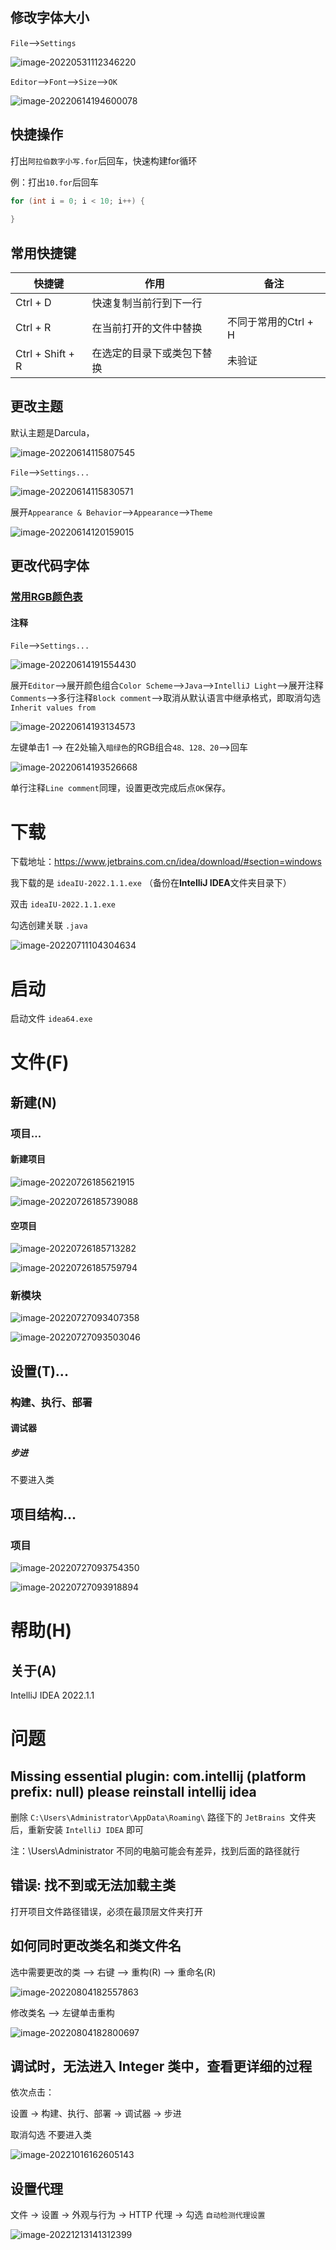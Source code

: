 

## 修改字体大小

`File`-->`Settings`

![image-20220531112346220](README.assets/image-20220531112346220.png)

`Editor`-->`Font`-->`Size`-->`OK`

![image-20220614194600078](README.assets/image-20220614194600078.png)

## 快捷操作

打出`阿拉伯数字小写.for`后回车，快速构建for循环

例：打出`10.for`后回车

```java
for (int i = 0; i < 10; i++) {
            
}
```



## 常用快捷键

| 快捷键           | 作用                       | 备注                 |
| ---------------- | -------------------------- | -------------------- |
| Ctrl + D         | 快速复制当前行到下一行     |                      |
| Ctrl + R         | 在当前打开的文件中替换     | 不同于常用的Ctrl + H |
| Ctrl + Shift + R | 在选定的目录下或类包下替换 | 未验证               |



## 更改主题

默认主题是Darcula，

![image-20220614115807545](README.assets/image-20220614115807545.png)

`File`-->`Settings...`

![image-20220614115830571](README.assets/image-20220614115830571.png)

展开`Appearance & Behavior`-->`Appearance`-->`Theme`

![image-20220614120159015](README.assets/image-20220614120159015.png)

## 更改代码字体

### [常用RGB颜色表](http://www1.ynao.ac.cn/~jinhuahe/know_base/othertopics/computerissues/RGB_colortable.htm)

#### 注释

`File`-->`Settings...`

![image-20220614191554430](README.assets/image-20220614191554430.png)

展开`Editor`-->展开颜色组合`Color Scheme`-->`Java`-->`IntelliJ Light`-->展开注释`Comments`-->多行注释`Block comment`-->取消从默认语言中继承格式，即取消勾选`Inherit values from`

![image-20220614193134573](README.assets/image-20220614193134573.png)

左键单击1 --> 在2处输入`暗绿色`的RGB组合`48、128、20`-->回车

![image-20220614193526668](README.assets/image-20220614193526668.png)

单行注释`Line comment`同理，设置更改完成后点`OK`保存。

# 下载

下载地址：https://www.jetbrains.com.cn/idea/download/#section=windows

我下载的是 `ideaIU-2022.1.1.exe` （备份在**IntelliJ IDEA**文件夹目录下）

双击 `ideaIU-2022.1.1.exe`

勾选创建关联 `.java`

![image-20220711104304634](README.assets/image-20220711104304634.png)

# 启动

启动文件 `idea64.exe`

# 文件(F)

## 新建(N)

### 项目...

#### 新建项目

![image-20220726185621915](README.assets/image-20220726185621915.png)

![image-20220726185739088](README.assets/image-20220726185739088.png)

#### 空项目

![image-20220726185713282](README.assets/image-20220726185713282.png)

![image-20220726185759794](README.assets/image-20220726185759794.png)

### 新模块

![image-20220727093407358](README.assets/image-20220727093407358.png)

![image-20220727093503046](README.assets/image-20220727093503046.png)

## 设置(T)...

### 构建、执行、部署

#### 调试器

##### 步进

不要进入类

## 项目结构...

### 项目

![image-20220727093754350](README.assets/image-20220727093754350.png)

![image-20220727093918894](README.assets/image-20220727093918894.png)

# 帮助(H)

## 关于(A)

IntelliJ IDEA 2022.1.1

# 问题

## Missing essential plugin: com.intellij (platform prefix: null) please reinstall intellij idea

删除  `C:\Users\Administrator\AppData\Roaming\`  路径下的  `JetBrains `文件夹后，重新安装 `IntelliJ IDEA` 即可

注：\Users\Administrator 不同的电脑可能会有差异，找到后面的路径就行

## 错误: 找不到或无法加载主类

打开项目文件路径错误，必须在最顶层文件夹打开

## 如何同时更改类名和类文件名

选中需要更改的类 --> 右键 --> 重构(R) --> 重命名(R)

![image-20220804182557863](README.assets/image-20220804182557863.png)

修改类名 --> 左键单击重构

![image-20220804182800697](README.assets/image-20220804182800697.png)



## 调试时，无法进入 Integer 类中，查看更详细的过程

依次点击：

设置 -> 构建、执行、部署 -> 调试器 -> 步进

取消勾选 不要进入类

![image-20221016162605143](README.assets/image-20221016162605143.png)

## 设置代理

文件 → 设置 → 外观与行为 → HTTP 代理 → 勾选 `自动检测代理设置`

![image-20221213141312399](README.assets/image-20221213141312399.png)
